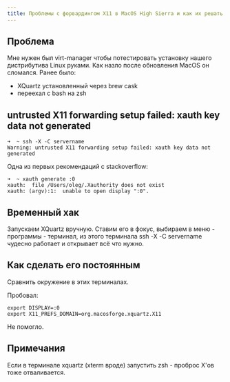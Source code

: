 ```yaml
---
title: Проблемы с форвардингом X11 в MacOS High Sierra и как их решать
---
```


## Проблема

Мне нужен был virt-manager чтобы потестировать установку нашего дистрибутива Linux руками. Как назло после обновления MacOS он сломался. Ранее было:

- XQuartz установленный через brew cask
- переехал с bash на zsh

## untrusted X11 forwarding setup failed: xauth key data not generated

``` shell
➜  ~ ssh -X -C servername
Warning: untrusted X11 forwarding setup failed: xauth key data not generated
```

Одна из первых рекомендаций с stackoverflow:

```
➜  ~ xauth generate :0
xauth:  file /Users/oleg/.Xauthority does not exist
xauth: (argv):1:  unable to open display ":0".
```

## Временный хак

Запускаем XQuartz вручную. Ставим его в фокус, выбираем в меню - программы - терминал, из этого терминала ssh -X -C servername чудесно работает и открывает всё что нужно.

## Как сделать его постоянным

Сравнить окружение в этих терминалах.

Пробовал:

```
export DISPLAY=:0
export X11_PREFS_DOMAIN=org.macosforge.xquartz.X11
```

Не помогло.

## Примечания

Если в терминале xquartz (xterm вроде) запустить zsh - проброс X'ов тоже отваливается.
